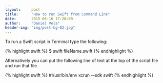 ```yaml
---
layout:     post
title:      "How to run Swift from Command Line"
date:       2015-06-16 17:28:00
author:     "Daniel Vela"
header-img: "img/post-bg-02.jpg"
---
```



To run a Swift script in Terminal type the following: 

{% highlight swift %}
$ swift fileName.swift
{% endhighlight %}

Alternatively you can put the following line of text at the top of the script file and run that file

{% highlight swift %}
#!/usr/bin/env xcrun --sdk swift
{% endhighlight %}
